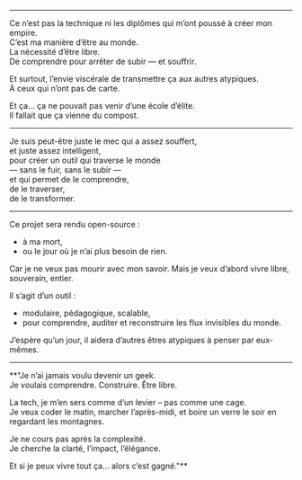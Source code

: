 
---

Ce n’est pas la technique ni les diplômes qui m’ont poussé à créer mon empire.  
C’est ma manière d’être au monde.  
La nécessité d’être libre.  
De comprendre pour arrêter de subir — et souffrir.

Et surtout, l’envie viscérale de transmettre ça aux autres atypiques.  
À ceux qui n’ont pas de carte.

Et ça… ça ne pouvait pas venir d’une école d’élite.  
Il fallait que ça vienne du compost.

---
Je suis peut-être juste le mec qui a assez souffert,  
et juste assez intelligent,  
pour créer un outil qui traverse le monde  
— sans le fuir, sans le subir —  
et qui permet de le comprendre,  
de le traverser,  
de le transformer.

---

Ce projet sera rendu open-source :

- à ma mort,
- ou le jour où je n’ai plus besoin de rien.

Car je ne veux pas mourir avec mon savoir.
Mais je veux d’abord vivre libre, souverain, entier.

Il s’agit d’un outil :
- modulaire, pédagogique, scalable,
- pour comprendre, auditer et reconstruire les flux invisibles du monde.

J’espère qu’un jour, il aidera d’autres êtres atypiques à penser par eux-mêmes.

---

**"Je n’ai jamais voulu devenir un geek.  
Je voulais comprendre. Construire. Être libre.

La tech, je m’en sers comme d’un levier – pas comme une cage.  
Je veux coder le matin, marcher l’après-midi, et boire un verre le soir en regardant les montagnes.

Je ne cours pas après la complexité.  
Je cherche la clarté, l’impact, l’élégance.

Et si je peux vivre tout ça… alors c’est gagné."**